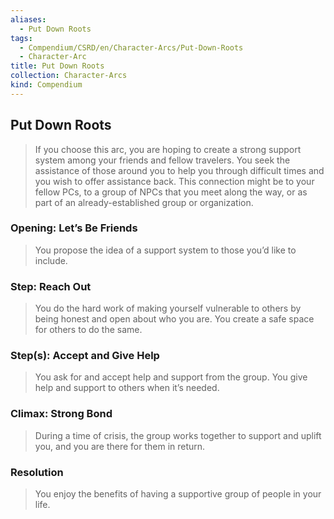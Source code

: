 ```yaml
---
aliases:
  - Put Down Roots
tags:
  - Compendium/CSRD/en/Character-Arcs/Put-Down-Roots
  - Character-Arc
title: Put Down Roots
collection: Character-Arcs
kind: Compendium
---
```

## Put Down Roots
>If you choose this arc, you are hoping to create a strong support system among your friends and fellow travelers. You seek the assistance of those around you to help you through difficult times and you wish to offer assistance back. This connection might be to your fellow PCs, to a group of NPCs that you meet along the way, or as part of an already-established group or organization.
### Opening: Let’s Be Friends
>You propose the idea of a support system to those you’d like to include.
### Step: Reach Out 
>You do the hard work of making yourself vulnerable to others by being honest and open about who you are. You create a safe space for others to do the same.
### Step(s): Accept and Give Help 
>You ask for and accept help and support from the group. You give help and support to others when it’s needed.
### Climax: Strong Bond 
>During a time of crisis, the group works together to support and uplift you, and you are there for them in return.
### Resolution 
>You enjoy the benefits of having a supportive group of people in your life.